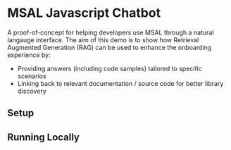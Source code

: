 # MSAL Javascript Chatbot

A proof-of-concept for helping developers use MSAL through a natural langauge interface. The aim of this demo is to show how Retrieval Augmented Generation (RAG) can be used to enhance the onboarding experience by: 

- Providing answers (including code samples) tailored to specific scenarios 
- Linking back to relevant documentation / source code for better library discovery

## Setup

## Running Locally
